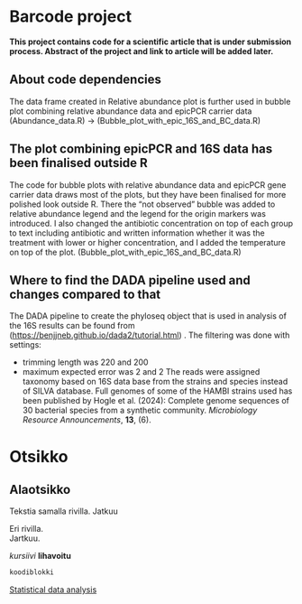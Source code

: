 # Barcode project
__This project contains code for a scientific article that is under submission process. Abstract of the project and link to article will be added later.__

## About code dependencies
The data frame created in Relative abundance plot is further used in bubble plot combining relative abundance data and epicPCR carrier data
(Abundance_data.R) ->
(Bubble_plot_with_epic_16S_and_BC_data.R)

## The plot combining epicPCR and 16S data has been finalised outside R
The code for bubble plots with relative abundance data and epicPCR gene carrier data draws most of the plots, but they have been finalised for more polished look outside R. There the “not observed” bubble was added to relative abundance legend and the legend for the origin markers was introduced. I also changed the antibiotic concentration on top of each group to text including antibiotic and written information whether it was the treatment with lower or higher concentration, and I added the temperature on top of the plot.
(Bubble_plot_with_epic_16S_and_BC_data.R)

## Where to find the DADA pipeline used and changes compared to that
The DADA pipeline to create the phyloseq object that is used in analysis of the 16S results can be found from (https://benjjneb.github.io/dada2/tutorial.html) . The filtering was done with settings:
-	trimming length was 220 and 200
-	maximum expected error was 2 and 2
The reads were assigned taxonomy based on 16S data base from the strains and species instead of SILVA database.  Full genomes of some of the HAMBI strains used has been published by  Hogle et al. (2024): Complete genome sequences of 30 bacterial species from a synthetic community. _Microbiology Resource Announcements_, __13__, (6).


# Otsikko 
## Alaotsikko

Tekstia samalla rivilla. 
Jatkuu

Eri rivilla.  
Jartkuu.

_kursiivi_
__lihavoitu__


```r
koodiblokki
```

[Statistical data analysis](Statistical_analysis.R)
